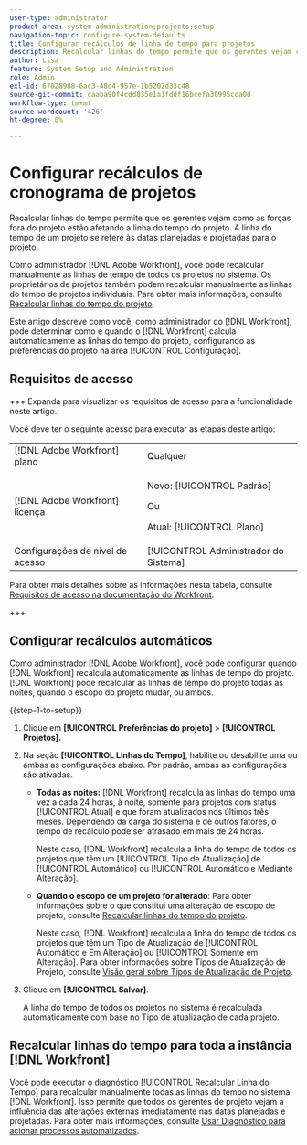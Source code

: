 ```yaml
---
user-type: administrator
product-area: system-administration;projects;setup
navigation-topic: configure-system-defaults
title: Configurar recálculos de linha de tempo para projetos
description: Recalcular linhas do tempo permite que os gerentes vejam como as forças fora do projeto estão afetando a linha do tempo do projeto. A linha do tempo de um projeto se refere às datas planejadas e projetadas para o projeto.
author: Lisa
feature: System Setup and Administration
role: Admin
exl-id: 67028988-6ac3-48d4-957e-1b5202d33c48
source-git-commit: caaba90f4cdd835e1a1fddf16bcefa30995cca0d
workflow-type: tm+mt
source-wordcount: '426'
ht-degree: 0%

---
```


# Configurar recálculos de cronograma de projetos

Recalcular linhas do tempo permite que os gerentes vejam como as forças fora do projeto estão afetando a linha do tempo do projeto. A linha do tempo de um projeto se refere às datas planejadas e projetadas para o projeto.

Como administrador [!DNL Adobe Workfront], você pode recalcular manualmente as linhas de tempo de todos os projetos no sistema. Os proprietários de projetos também podem recalcular manualmente as linhas do tempo de projetos individuais. Para obter mais informações, consulte [Recalcular linhas do tempo do projeto](../../../manage-work/projects/manage-projects/recalculate-project-timeline.md).

Este artigo descreve como você, como administrador do [!DNL Workfront], pode determinar como e quando o [!DNL Workfront] calcula automaticamente as linhas do tempo do projeto, configurando as preferências do projeto na área [!UICONTROL Configuração].

## Requisitos de acesso

+++ Expanda para visualizar os requisitos de acesso para a funcionalidade neste artigo.

Você deve ter o seguinte acesso para executar as etapas deste artigo:

<table style="table-layout:auto"> 
 <col> 
 <col> 
 <tbody> 
  <tr> 
   <td role="rowheader">[!DNL Adobe Workfront] plano</td> 
   <td>Qualquer</td> 
  </tr> 
  <tr> 
   <td role="rowheader">[!DNL Adobe Workfront] licença</td> 
   <td><p>Novo: [!UICONTROL Padrão]</p>
   Ou
   <p>Atual: [!UICONTROL Plano]</p>
   </td> 
  </tr> 
  <tr> 
   <td role="rowheader">Configurações de nível de acesso</td> 
   <td>[!UICONTROL Administrador do Sistema]</td>
  </tr> 
 </tbody> 
</table>

Para obter mais detalhes sobre as informações nesta tabela, consulte [Requisitos de acesso na documentação do Workfront](/help/quicksilver/administration-and-setup/add-users/access-levels-and-object-permissions/access-level-requirements-in-documentation.md).

+++

## Configurar recálculos automáticos

Como administrador [!DNL Adobe Workfront], você pode configurar quando [!DNL Workfront] recalcula automaticamente as linhas de tempo do projeto. [!DNL Workfront] pode recalcular as linhas de tempo do projeto todas as noites, quando o escopo do projeto mudar, ou ambos.

{{step-1-to-setup}}

1. Clique em **[!UICONTROL Preferências do projeto]** > **[!UICONTROL Projetos].**

1. Na seção **[!UICONTROL Linhas do Tempo]**, habilite ou desabilite uma ou ambas as configurações abaixo. Por padrão, ambas as configurações são ativadas.

   * **Todas as noites:** [!DNL Workfront&#x200B;&#x200B;&#x200B;] recalcula as linhas do tempo uma vez a cada 24 horas, à noite, somente para projetos com status [!UICONTROL Atual] e que foram atualizados nos últimos três meses. Dependendo da carga do sistema e de outros fatores, o tempo de recálculo pode ser atrasado em mais de 24 horas.

     Neste caso, [!DNL Workfront] recalcula a linha do tempo de todos os projetos que têm um [!UICONTROL Tipo de Atualização] de [!UICONTROL Automático] ou [!UICONTROL Automático e Mediante Alteração].

   * **Quando o escopo de um projeto for alterado**: Para obter informações sobre o que constitui uma alteração de escopo de projeto, consulte [Recalcular linhas do tempo do projeto](../../../manage-work/projects/manage-projects/recalculate-project-timeline.md).

     Neste caso, [!DNL Workfront] recalcula a linha do tempo de todos os projetos que têm um Tipo de Atualização de [!UICONTROL Automático e Em Alteração] ou [!UICONTROL Somente em Alteração].
Para obter informações sobre Tipos de Atualização de Projeto, consulte [Visão geral sobre Tipos de Atualização de Projeto](../../../manage-work/projects/planning-a-project/project-update-type-overview.md).

1. Clique em **[!UICONTROL Salvar]**.

   A linha do tempo de todos os projetos no sistema é recalculada automaticamente com base no Tipo de atualização de cada projeto.

## Recalcular linhas do tempo para toda a instância [!DNL Workfront]

Você pode executar o diagnóstico [!UICONTROL Recalcular Linha do Tempo] para recalcular manualmente todas as linhas do tempo no sistema [!DNL Workfront]. Isso permite que todos os gerentes de projeto vejam a influência das alterações externas imediatamente nas datas planejadas e projetadas. Para obter mais informações, consulte [Usar Diagnóstico para acionar processos automatizados](../../../administration-and-setup/manage-workfront/run-diagnostics/use-diagnostics-to-trigger-automated-processes.md).
